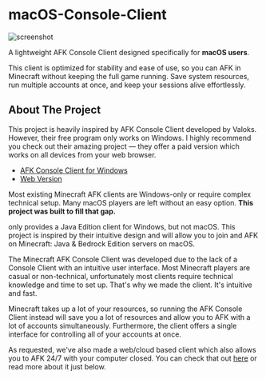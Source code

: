# macOS-Console-Client

![screenshot](docs/images/macos_preview.png)

A lightweight AFK Console Client designed specifically for **macOS users**.  

This client is optimized for stability and ease of use, so you can AFK in Minecraft without keeping the full game running. Save system resources, run multiple accounts at once, and keep your sessions alive effortlessly.



## About The Project 

This project is heavily inspired by AFK Console Client developed by Valoks. However, their free program only works on Windows. I highly recommend you check out their amazing project — they offer a paid version which works on all devices from your web browser.

- [AFK Console Client for Windows](https://github.com/valoks/afkcc-release)
- [Web Version](https://minecraftafk.com/)

Most existing Minecraft AFK clients are Windows-only or require complex technical setup. Many macOS players are left without an easy option. **This project was built to fill that gap.**


only provides a Java Edition client for Windows, but not macOS. This project is inspired by their intuitive design and will allow you to join and AFK on Minecraft: Java & Bedrock Edition servers on macOS.


The Minecraft AFK Console Client was developed due to the lack of a Console Client with an intuitive user interface. Most Minecraft players are casual or non-technical, unfortunately most clients require technical knowledge and time to set up. That's why we made the client. It's intuitive and fast.

Minecraft takes up a lot of your resources, so running the AFK Console Client instead will save you a lot of resources and allow you to AFK with a lot of accounts simultaneously. Furthermore, the client offers a single interface for controlling all of your accounts at once.

As requested, we've also made a web/cloud based client which also allows you to AFK 24/7 with your computer closed. You can check that out [here](https://minecraftafk.com/web) or read more about it just below.


